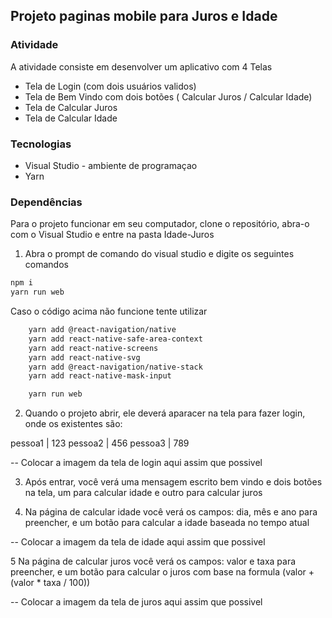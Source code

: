 ## Projeto paginas mobile para Juros e Idade

### Atividade

A atividade consiste em desenvolver um aplicativo com 4 Telas

- Tela de Login (com dois usuários validos)
- Tela de Bem Vindo com dois botões ( Calcular Juros / Calcular Idade)
- Tela de Calcular Juros
- Tela de Calcular Idade

### Tecnologias

- Visual Studio - ambiente de programaçao
- Yarn 


### Dependências

Para o projeto funcionar em seu computador, clone o repositório, abra-o com o Visual Studio e entre na pasta Idade-Juros
1. Abra o prompt de comando do visual studio e digite os seguintes comandos 
```bash
npm i
yarn run web
```

Caso o código acima não funcione tente utilizar 

```bash
    yarn add @react-navigation/native
    yarn add react-native-safe-area-context
    yarn add react-native-screens
    yarn add react-native-svg
    yarn add @react-navigation/native-stack
    yarn add react-native-mask-input

    yarn run web
```

2. Quando o projeto abrir, ele deverá aparacer na tela para fazer login, onde os existentes são:

pessoa1 | 123
pessoa2 | 456
pessoa3 | 789

-- Colocar a imagem da tela de login aqui assim que possivel

3. Após entrar, você verá uma mensagem escrito bem vindo e dois botões na tela, um para calcular idade e outro para calcular juros

4. Na página de calcular idade você verá os campos: dia, mês e ano para preencher, e um botão para calcular a idade baseada no tempo atual

-- Colocar a imagem da tela de idade aqui assim que possivel

5 Na página de calcular juros você verá os campos: valor e taxa para preencher, e um botão para calcular o juros com base na formula (valor + (valor * taxa / 100))

-- Colocar a imagem da tela de juros aqui assim que possivel
